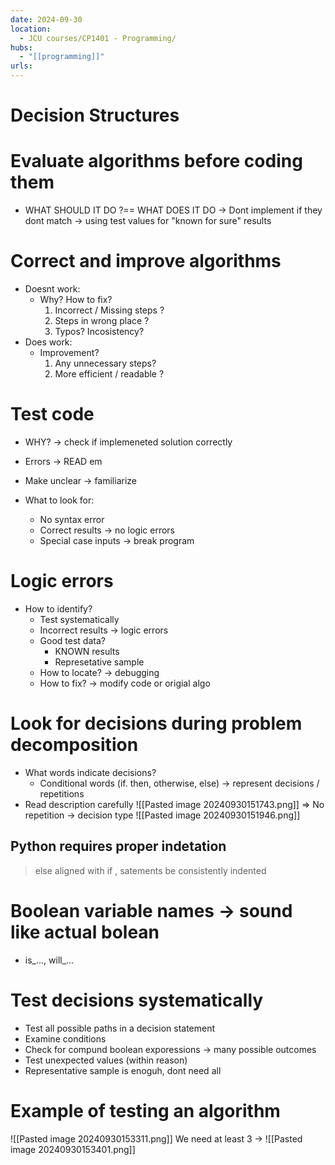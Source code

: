 ```yaml
---
date: 2024-09-30
location:
  - JCU courses/CP1401 - Programming/
hubs:
  - "[[programming]]"
urls:
---
```


# Decision Structures
# Evaluate algorithms before coding them
+ WHAT SHOULD IT DO ?== WHAT DOES IT DO
-> Dont implement if they dont match -> using test values for "known for sure" results

# Correct and improve algorithms
+ Doesnt work:
    + Why? How to fix?
        1. Incorrect / Missing steps ?
        2. Steps in wrong place ?
        3. Typos? Incosistency?
+ Does work:
    + Improvement?
        1. Any unnecessary steps?
        2. More efficient / readable ?


# Test code
+ WHY? -> check if implemeneted solution correctly
+ Errors -> READ em
+ Make unclear -> familiarize

+ What to look for:
    + No syntax error
    + Correct results -> no logic errors
    + Special case inputs -> break program

# Logic errors
+ How to identify?
    + Test systematically
    + Incorrect results -> logic errors
    + Good test data?
        + KNOWN results
        + Represetative sample 
    + How to locate? -> debugging
    + How to fix? -> modify code or origial algo

# Look for decisions during problem decomposition
+ What words indicate decisions?
    + Conditional words (if. then, otherwise, else) -> represent decisions / repetitions
+ Read description carefully 
![[Pasted image 20240930151743.png]]
=> No repetition -> decision type
![[Pasted image 20240930151946.png]]

## Python requires proper indetation
> else aligned with if , satements be consistently indented


# Boolean variable names -> sound like actual bolean
+ is_..., will_...

# Test decisions systematically 
+ Test all possible paths in a decision statement
+ Examine conditions
+ Check for compund boolean exporessions -> many possible outcomes
+ Test unexpected values (within reason)
+ Representative sample is enoguh, dont need all
# Example of testing an algorithm
![[Pasted image 20240930153311.png]]
We need at least 3 ->
![[Pasted image 20240930153401.png]]
